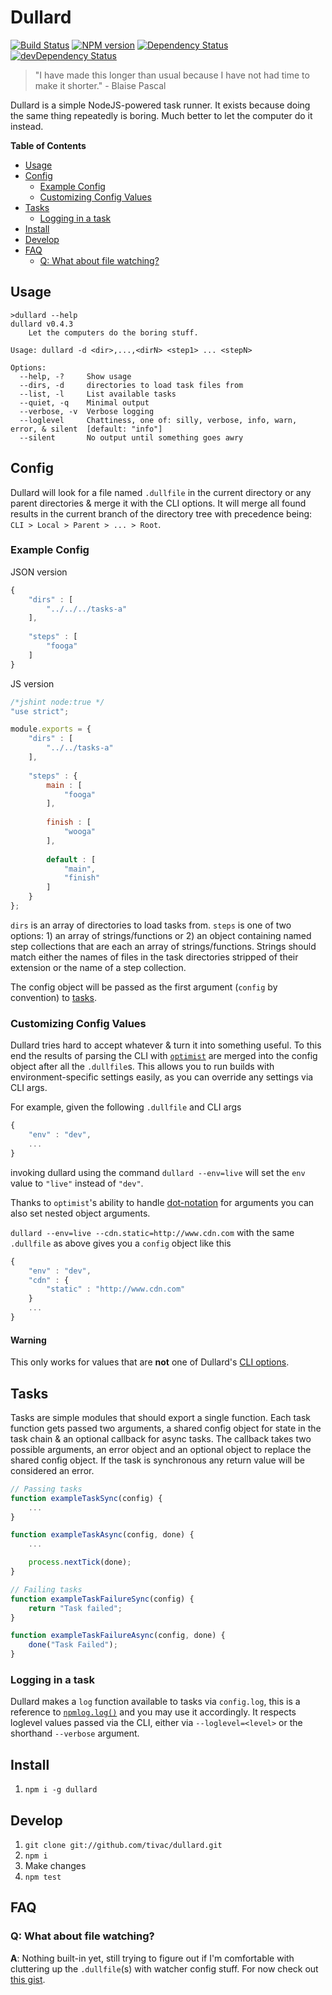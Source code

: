 Dullard
=======
[![Build Status](https://travis-ci.org/tivac/dullard.png?branch=master)](https://travis-ci.org/tivac/dullard)
[![NPM version](https://badge.fury.io/js/dullard.png)](http://badge.fury.io/js/dullard)
[![Dependency Status](https://david-dm.org/tivac/dullard.png?theme=shields.io)](https://david-dm.org/tivac/dullard)
[![devDependency Status](https://david-dm.org/tivac/dullard/dev-status.png?theme=shields.io)](https://david-dm.org/tivac/dullard#info=devDependencies)


> "I have made this longer than usual because I have not had time to make it shorter." - Blaise Pascal


Dullard is a simple NodeJS-powered task runner. It exists because doing the same thing repeatedly is boring. Much better to let the computer do it instead.

**Table of Contents**

- [Usage](#usage)
- [Config](#config)
    - [Example Config](#example-config)
    - [Customizing Config Values](#customizing-config-values)
- [Tasks](#tasks)
    - [Logging in a task](#logging-in-a-task)
- [Install](#install)
- [Develop](#develop)
- [FAQ](#faq)
    - [Q: What about file watching?](#q-what-about-file-watching)

## Usage ##

```
>dullard --help
dullard v0.4.3
    Let the computers do the boring stuff.

Usage: dullard -d <dir>,...,<dirN> <step1> ... <stepN>

Options:
  --help, -?     Show usage
  --dirs, -d     directories to load task files from
  --list, -l     List available tasks
  --quiet, -q    Minimal output
  --verbose, -v  Verbose logging
  --loglevel     Chattiness, one of: silly, verbose, info, warn, error, & silent  [default: "info"]
  --silent       No output until something goes awry
```

## Config ##

Dullard will look for a file named `.dullfile` in the current directory or any parent directories & merge it with the CLI options. It will merge all found results in the current branch of the directory tree with precedence being: `CLI > Local > Parent > ... > Root`.

### Example Config ###

JSON version

```javascript
{
    "dirs" : [
        "../../../tasks-a"
    ],
    
    "steps" : [
        "fooga"
    ]
}
```

JS version

```javascript
/*jshint node:true */
"use strict";

module.exports = {
    "dirs" : [
        "../../tasks-a"
    ],
    
    "steps" : {
        main : [
            "fooga"
        ],
        
        finish : [
            "wooga"
        ],
        
        default : [
            "main",
            "finish"
        ]
    }
};
```

`dirs` is an array of directories to load tasks from. `steps` is one of two options: 1) an array of strings/functions or 2) an object containing named step collections that are each an array of strings/functions. Strings should match either the names of files in the task directories stripped of their extension or the name of a step collection.

The config object will be passed as the first argument (`config` by convention) to [tasks](#tasks).

### Customizing Config Values ###

Dullard tries hard to accept whatever & turn it into something useful. To this end the results of parsing the CLI with [`optimist`](https://github.com/substack/node-optimist) are merged into the config object after all the `.dullfile`s. This allows you to run builds with environment-specific settings easily, as you can override any settings via CLI args.

For example, given the following `.dullfile` and CLI args

```javascript
{
    "env" : "dev",
    ...
}
```

invoking dullard using the command `dullard --env=live` will set the `env` value to `"live"` instead of `"dev"`.

Thanks to `optimist`'s ability to handle [dot-notation](https://github.com/substack/node-optimist#dot-notation) for arguments you can also set nested object arguments.

`dullard --env=live --cdn.static=http://www.cdn.com` with the same `.dullfile` as above gives you a `config` object like this

```javascript
{
    "env" : "dev",
    "cdn" : {
        "static" : "http://www.cdn.com"
    }
    ...
}
```

#### Warning ####
This only works for values that are __not__ one of Dullard's [CLI options](#usage).

## Tasks ##

Tasks are simple modules that should export a single function. Each task function gets passed two arguments, a shared config object for state in the task chain & an optional callback for async tasks. The callback takes two possible arguments, an error object and an optional object to replace the shared config object. If the task is synchronous any return value will be considered an error.

```javascript
// Passing tasks
function exampleTaskSync(config) {
    ...
}

function exampleTaskAsync(config, done) {
    ...

    process.nextTick(done);
}

// Failing tasks
function exampleTaskFailureSync(config) {
    return "Task failed";
}

function exampleTaskFailureAsync(config, done) {
    done("Task Failed");
}
```

### Logging in a task ###

Dullard makes a `log` function available to tasks via `config.log`, this is a reference to [`npmlog.log()`](https://github.com/npm/npmlog#basic-usage) and you may use it accordingly. It respects loglevel values passed via the CLI, either via `--loglevel=<level>` or the shorthand `--verbose` argument.

## Install ##

1. `npm i -g dullard`

## Develop ##

1. `git clone git://github.com/tivac/dullard.git`
1. `npm i`
1. Make changes
1. `npm test`

## FAQ ##

### Q: What about file watching? ###

__A__: Nothing built-in yet, still trying to figure out if I'm comfortable with cluttering up the `.dullfile`(s) with watcher config stuff. For now check out [this gist](https://gist.github.com/tivac/6591278).
